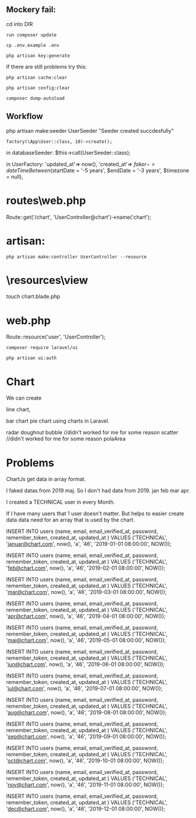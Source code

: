 ## Mockery fail:

cd into DIR

`run composer update`

`cp .env.example .env`

`php artisan key:generate`

If there are still problems try this:

`php artisan cache:clear`

`php artisan config:clear`

`composer dump-autoload`

## Workflow

php artisan make:seeder UserSeeder
"Seeder created succdesfully"

`factory(\App\User::class, 10)->create();`

in databaseSeeder:
\$this->call(UserSeeder::class);

in UserFactory:
'updated_at'=> now(),
'created_at'=> $faker->dateTimeBetween($startDate = '-5 years', $endDate = '-3 years', $timezone = null),

# routes\web.php

Route::get('/chart', 'UserController@chart')->name('chart');

# artisan:

`php artisan make:controller UserController --resource`

# \resources\view

touch chart.blade.php

# web.php

Route::resource('user', 'UserController');

`composer require laravel/ui`

`php artisan ui:auth`

# Chart

We can create

line chart,

bar chart
pie chart using charts in Laravel.

radar
doughnut
bubble //didn't worked for me for some reason
scatter //didn't worked for me for some reason
polaArea

# Problems

ChartJs get data in array format.

I faked datas from 2019 maj.
So I don't had data from 2019. jan feb mar apr.

I created a TECHNICAL user in every Month.

If I have many users that 1 user doesn't matter. But helps to easier create data data need for an array that is used by the chart.

INSERT INTO users (name, email, email_verified_at, password, remember_token, created_at, updated_at )
VALUES ('TECHNICAL', 'januar@chart.com', now(), 'a', '46', '2019-01-01 08:00:00', NOW());

INSERT INTO users (name, email, email_verified_at, password, remember_token, created_at, updated_at )
VALUES ('TECHNICAL', 'feb@chart.com', now(), 'a', '46', '2019-02-01 08:00:00', NOW());

INSERT INTO users (name, email, email_verified_at, password, remember_token, created_at, updated_at )
VALUES ('TECHNICAL', 'mar@chart.com', now(), 'a', '46', '2019-03-01 08:00:00', NOW());

INSERT INTO users (name, email, email_verified_at, password, remember_token, created_at, updated_at )
VALUES ('TECHNICAL', 'apr@chart.com', now(), 'a', '46', '2019-04-01 08:00:00', NOW());

INSERT INTO users (name, email, email_verified_at, password, remember_token, created_at, updated_at )
VALUES ('TECHNICAL', 'maj@chart.com', now(), 'a', '46', '2019-05-01 08:00:00', NOW());

INSERT INTO users (name, email, email_verified_at, password, remember_token, created_at, updated_at )
VALUES ('TECHNICAL', 'jun@chart.com', now(), 'a', '46', '2019-06-01 08:00:00', NOW());

INSERT INTO users (name, email, email_verified_at, password, remember_token, created_at, updated_at )
VALUES ('TECHNICAL', 'jul@chart.com', now(), 'a', '46', '2019-07-01 08:00:00', NOW());

INSERT INTO users (name, email, email_verified_at, password, remember_token, created_at, updated_at )
VALUES ('TECHNICAL', 'aug@chart.com', now(), 'a', '46', '2019-08-01 08:00:00', NOW());

INSERT INTO users (name, email, email_verified_at, password, remember_token, created_at, updated_at )
VALUES ('TECHNICAL', 'sep@chart.com', now(), 'a', '46', '2019-09-01 08:00:00', NOW());

INSERT INTO users (name, email, email_verified_at, password, remember_token, created_at, updated_at )
VALUES ('TECHNICAL', 'oct@chart.com', now(), 'a', '46', '2019-10-01 08:00:00', NOW());

INSERT INTO users (name, email, email_verified_at, password, remember_token, created_at, updated_at )
VALUES ('TECHNICAL', 'nov@chart.com', now(), 'a', '46', '2019-11-01 08:00:00', NOW());

INSERT INTO users (name, email, email_verified_at, password, remember_token, created_at, updated_at )
VALUES ('TECHNICAL', 'dec@chart.com', now(), 'a', '46', '2019-12-01 08:00:00', NOW());
